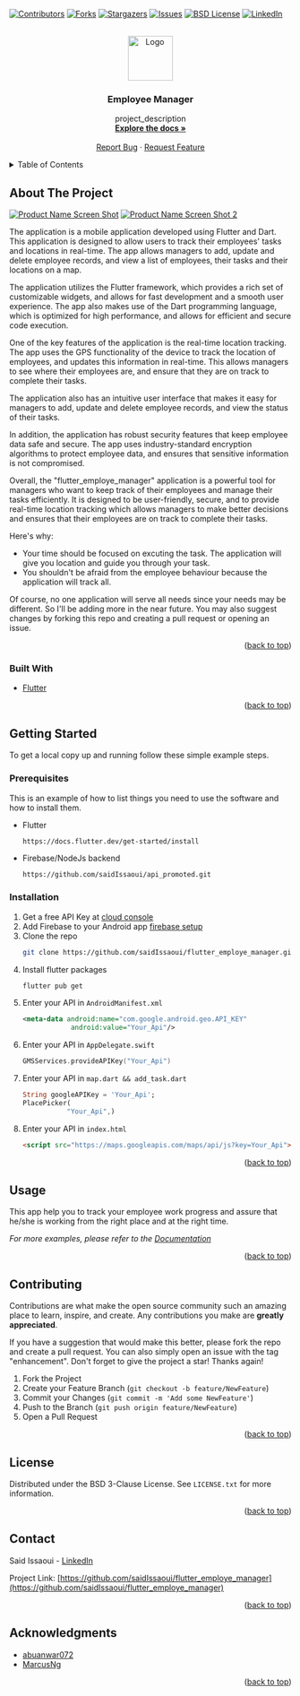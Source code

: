 <div id="top"></div>

[![Contributors][contributors-shield]][contributors-url]
[![Forks][forks-shield]][forks-url]
[![Stargazers][stars-shield]][stars-url]
[![Issues][issues-shield]][issues-url]
[![BSD License][license-shield]][license-url]
[![LinkedIn][linkedin-shield]][linkedin-url]



<!-- PROJECT LOGO -->
<br />
<div align="center">
  <a href="https://github.com/saidIssaoui/flutter_employe_manager">
    <img src="images/logo.png" alt="Logo" width="80" height="80">
  </a>

<h3 align="center">Employee Manager</h3>

  <p align="center">
    project_description
    <br />
    <a href="https://github.com/saidIssaoui/flutter_employe_manager"><strong>Explore the docs »</strong></a>
    <br />
    <br />
    <a href="https://github.com/saidIssaoui/flutter_employe_manager/issues">Report Bug</a>
    ·
    <a href="https://github.com/saidIssaoui/flutter_employe_manager/issues">Request Feature</a>
  </p>
</div>



<!-- TABLE OF CONTENTS -->
<details>
  <summary>Table of Contents</summary>
  <ol>
    <li>
      <a href="#about-the-project">About The Project</a>
      <ul>
        <li><a href="#built-with">Built With</a></li>
      </ul>
    </li>
    <li>
      <a href="#getting-started">Getting Started</a>
      <ul>
        <li><a href="#prerequisites">Prerequisites</a></li>
        <li><a href="#installation">Installation</a></li>
      </ul>
    </li>
    <li><a href="#usage">Usage</a></li>
    <li><a href="#contributing">Contributing</a></li>
    <li><a href="#license">License</a></li>
    <li><a href="#contact">Contact</a></li>
    <li><a href="#acknowledgments">Acknowledgments</a></li>
  </ol>
</details>



<!-- ABOUT THE PROJECT -->
## About The Project

[![Product Name Screen Shot][product-screenshot]]()
[![Product Name Screen Shot 2][product-screenshot-2]]()

The application is a mobile application developed using Flutter and Dart. This application is designed to allow users to track their employees' tasks and locations in real-time. The app allows managers to add, update and delete employee records, and view a list of employees, their tasks and their locations on a map.

The application utilizes the Flutter framework, which provides a rich set of customizable widgets, and allows for fast development and a smooth user experience. The app also makes use of the Dart programming language, which is optimized for high performance, and allows for efficient and secure code execution.

One of the key features of the application is the real-time location tracking. The app uses the GPS functionality of the device to track the location of employees, and updates this information in real-time. This allows managers to see where their employees are, and ensure that they are on track to complete their tasks.

The application also has an intuitive user interface that makes it easy for managers to add, update and delete employee records, and view the status of their tasks.

In addition, the application has robust security features that keep employee data safe and secure. The app uses industry-standard encryption algorithms to protect employee data, and ensures that sensitive information is not compromised.

Overall, the "flutter_employe_manager" application is a powerful tool for managers who want to keep track of their employees and manage their tasks efficiently. It is designed to be user-friendly, secure, and to provide real-time location tracking which allows managers to make better decisions and ensures that their employees are on track to complete their tasks.

Here's why:
* Your time should be focused on excuting the task. The application will give you location and guide you through your task.
* You shouldn't be afraid from the employee behaviour because the application will track all.

Of course, no one application will serve all needs since your needs may be different. So I'll be adding more in the near future. You may also suggest changes by forking this repo and creating a pull request or opening an issue.

<p align="right">(<a href="#top">back to top</a>)</p>



### Built With

* [Flutter](https://flutter.dev/)

<p align="right">(<a href="#top">back to top</a>)</p>



<!-- GETTING STARTED -->
## Getting Started


To get a local copy up and running follow these simple example steps.

### Prerequisites

This is an example of how to list things you need to use the software and how to install them.
* Flutter
  ```sh
  https://docs.flutter.dev/get-started/install
  ```
* Firebase/NodeJs backend
  ```https
  https://github.com/saidIssaoui/api_promoted.git
  ```  
### Installation

1. Get a free API Key at [cloud console](https://console.cloud.google.com/apis/credentials)
2. Add Firebase to your Android app [firebase setup](https://firebase.google.com/docs/android/setup)
3. Clone the repo
   ```sh
   git clone https://github.com/saidIssaoui/flutter_employe_manager.git
   ```
4. Install flutter packages
   ```sh
   flutter pub get
   ```
5. Enter your API in `AndroidManifest.xml`
   ```xml
   <meta-data android:name="com.google.android.geo.API_KEY"
               android:value="Your_Api"/>
   ```
6. Enter your API in `AppDelegate.swift`
   ```swift
   GMSServices.provideAPIKey("Your_Api")
   ```  
7. Enter your API in `map.dart && add_task.dart`
   ```dart
   String googleAPIKey = 'Your_Api';
   PlacePicker(
              "Your_Api",)
   ```     
8. Enter your API in `index.html`
   ```html
   <script src="https://maps.googleapis.com/maps/api/js?key=Your_Api"></script>
   ```
<p align="right">(<a href="#top">back to top</a>)</p>



<!-- USAGE EXAMPLES -->
## Usage

This app help you to track your employee work progress and assure that he/she is working from the right place and at the right time.

_For more examples, please refer to the [Documentation](https://github.com/saidIssaoui/flutter_employe_manager/blob/main/README.md)_

<p align="right">(<a href="#top">back to top</a>)</p>



<!-- CONTRIBUTING -->
## Contributing

Contributions are what make the open source community such an amazing place to learn, inspire, and create. Any contributions you make are **greatly appreciated**.

If you have a suggestion that would make this better, please fork the repo and create a pull request. You can also simply open an issue with the tag "enhancement".
Don't forget to give the project a star! Thanks again!

1. Fork the Project
2. Create your Feature Branch (`git checkout -b feature/NewFeature`)
3. Commit your Changes (`git commit -m 'Add some NewFeature'`)
4. Push to the Branch (`git push origin feature/NewFeature`)
5. Open a Pull Request

<p align="right">(<a href="#top">back to top</a>)</p>



<!-- LICENSE -->
## License

Distributed under the BSD 3-Clause License. See `LICENSE.txt` for more information.

<p align="right">(<a href="#top">back to top</a>)</p>



<!-- CONTACT -->
## Contact

Said Issaoui - [LinkedIn](https://www.linkedin.com/in/said-issaoui-55095315b/)

Project Link: [https://github.com/saidIssaoui/flutter_employe_manager](https://github.com/saidIssaoui/flutter_employe_manager)

<p align="right">(<a href="#top">back to top</a>)</p>



<!-- ACKNOWLEDGMENTS -->
## Acknowledgments

* [abuanwar072](https://github.com/abuanwar072/Chat-Messaging-App-Light-and-Dark-Theme)
* [MarcusNg](https://github.com/MarcusNg/flutter_covid_dashboard_ui)

<p align="right">(<a href="#top">back to top</a>)</p>



<!-- MARKDOWN LINKS & IMAGES -->
[contributors-shield]: https://img.shields.io/github/contributors/saidIssaoui/flutter_employe_manager.svg
[contributors-url]: https://github.com/saidIssaoui/flutter_employe_manager/graphs/contributors
[forks-shield]: https://img.shields.io/github/forks/saidIssaoui/flutter_employe_manager.svg
[forks-url]: https://github.com/saidIssaoui/flutter_employe_manager/network/members
[stars-shield]: https://img.shields.io/github/stars/saidIssaoui/flutter_employe_manager.svg
[stars-url]: https://github.com/saidIssaoui/flutter_employe_manager/stargazers
[issues-shield]: https://img.shields.io/github/issues/saidIssaoui/flutter_employe_manager.svg
[issues-url]: https://github.com/saidIssaoui/flutter_employe_manager/issues
[license-shield]: https://img.shields.io/github/license/saidIssaoui/flutter_employe_manager.svg
[license-url]: https://github.com/saidIssaoui/flutter_employe_manager/blob/main/LICENSE.txt
[linkedin-shield]: https://img.shields.io/badge/-LinkedIn-grey.svg
[linkedin-url]: https://www.linkedin.com/in/said-issaoui-55095315b/
[product-screenshot]: images/add_task.gif
[product-screenshot-2]: images/manage_employee.gif
